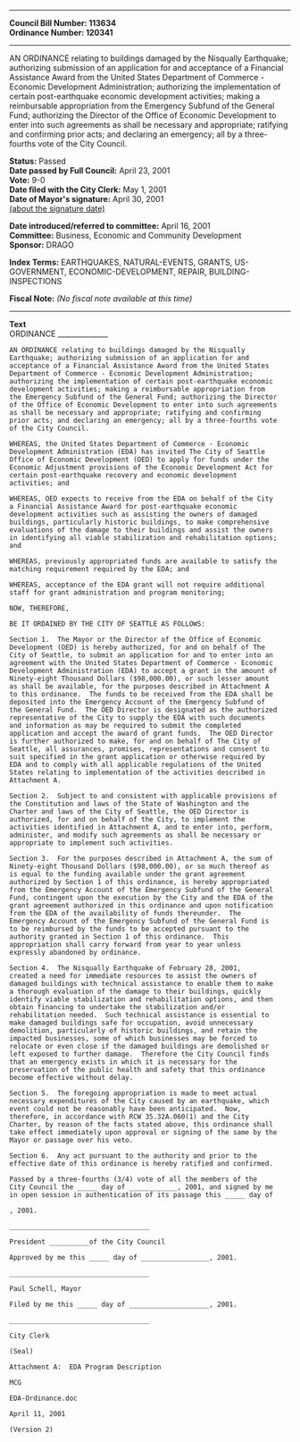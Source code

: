 * * * * *  
  
**Council Bill Number: [](#h0)[](#h2)113634**   
**Ordinance Number: 120341**  
  
* * * * *  
  
AN ORDINANCE relating to buildings damaged by the Nisqually Earthquake; authorizing submission of an application for and acceptance of a Financial Assistance Award from the United States Department of Commerce - Economic Development Administration; authorizing the implementation of certain post-earthquake economic development activities; making a reimbursable appropriation from the Emergency Subfund of the General Fund; authorizing the Director of the Office of Economic Development to enter into such agreements as shall be necessary and appropriate; ratifying and confirming prior acts; and declaring an emergency; all by a three-fourths vote of the City Council.  
  
**Status:** Passed   
**Date passed by Full Council:** April 23, 2001   
**Vote:** 9-0   
**Date filed with the City Clerk:** May 1, 2001   
**Date of Mayor's signature:** April 30, 2001   
[(about the signature date)](/~public/approvaldate.htm)   
  
  
**Date introduced/referred to committee:** April 16, 2001   
**Committee:** Business, Economic and Community Development   
**Sponsor:** DRAGO   
  
**Index Terms:** EARTHQUAKES, NATURAL-EVENTS, GRANTS, US-GOVERNMENT, ECONOMIC-DEVELOPMENT, REPAIR, BUILDING-INSPECTIONS  
  
**Fiscal Note:** *(No fiscal note available at this time)*  
  
* * * * *  
  
**Text**  
    ORDINANCE  ______________  
  
    AN ORDINANCE relating to buildings damaged by the Nisqually  
    Earthquake; authorizing submission of an application for and  
    acceptance of a Financial Assistance Award from the United States  
    Department of Commerce - Economic Development Administration;  
    authorizing the implementation of certain post-earthquake economic  
    development activities; making a reimbursable appropriation from  
    the Emergency Subfund of the General Fund; authorizing the Director  
    of the Office of Economic Development to enter into such agreements  
    as shall be necessary and appropriate; ratifying and confirming  
    prior acts; and declaring an emergency; all by a three-fourths vote  
    of the City Council.  
  
    WHEREAS, the United States Department of Commerce - Economic  
    Development Administration (EDA) has invited The City of Seattle  
    Office of Economic Development (OED) to apply for funds under the  
    Economic Adjustment provisions of the Economic Development Act for  
    certain post-earthquake recovery and economic development  
    activities; and  
  
    WHEREAS, OED expects to receive from the EDA on behalf of the City  
    a Financial Assistance Award for post-earthquake economic  
    development activities such as assisting the owners of damaged  
    buildings, particularly historic buildings, to make comprehensive  
    evaluations of the damage to their buildings and assist the owners  
    in identifying all viable stabilization and rehabilitation options;  
    and  
  
    WHEREAS, previously appropriated funds are available to satisfy the  
    matching requirement required by the EDA; and  
  
    WHEREAS, acceptance of the EDA grant will not require additional  
    staff for grant administration and program monitoring;  
  
    NOW, THEREFORE,  
  
    BE IT ORDAINED BY THE CITY OF SEATTLE AS FOLLOWS:  
  
    Section 1.  The Mayor or the Director of the Office of Economic  
    Development (OED) is hereby authorized, for and on behalf of The  
    City of Seattle, to submit an application for and to enter into an  
    agreement with the United States Department of Commerce - Economic  
    Development Administration (EDA) to accept a grant in the amount of  
    Ninety-eight Thousand Dollars ($98,000.00), or such lesser amount  
    as shall be available, for the purposes described in Attachment A  
    to this ordinance.  The funds to be received from the EDA shall be  
    deposited into the Emergency Account of the Emergency Subfund of  
    the General Fund.  The OED Director is designated as the authorized  
    representative of the City to supply the EDA with such documents  
    and information as may be required to submit the completed  
    application and accept the award of grant funds.  The OED Director  
    is further authorized to make, for and on behalf of The City of  
    Seattle, all assurances, promises, representations and consent to  
    suit specified in the grant application or otherwise required by  
    EDA and to comply with all applicable regulations of the United  
    States relating to implementation of the activities described in  
    Attachment A.  
  
    Section 2.  Subject to and consistent with applicable provisions of  
    the Constitution and laws of the State of Washington and the  
    Charter and laws of the City of Seattle, the OED Director is  
    authorized, for and on behalf of the City, to implement the  
    activities identified in Attachment A, and to enter into, perform,  
    administer, and modify such agreements as shall be necessary or  
    appropriate to implement such activities.  
  
    Section 3.  For the purposes described in Attachment A, the sum of  
    Ninety-eight Thousand Dollars ($98,000.00), or so much thereof as  
    is equal to the funding available under the grant agreement  
    authorized by Section 1 of this ordinance, is hereby appropriated  
    from the Emergency Account of the Emergency Subfund of the General  
    Fund, contingent upon the execution by the City and the EDA of the  
    grant agreement authorized in this ordinance and upon notification  
    from the EDA of the availability of funds thereunder.  The  
    Emergency Account of the Emergency Subfund of the General Fund is  
    to be reimbursed by the funds to be accepted pursuant to the  
    authority granted in Section 1 of this ordinance.  This  
    appropriation shall carry forward from year to year unless  
    expressly abandoned by ordinance.  
  
    Section 4.  The Nisqually Earthquake of February 28, 2001,  
    created a need for immediate resources to assist the owners of  
    damaged buildings with technical assistance to enable them to make  
    a thorough evaluation of the damage to their buildings, quickly  
    identify viable stabilization and rehabilitation options, and then  
    obtain financing to undertake the stabilization and/or  
    rehabilitation needed.  Such technical assistance is essential to  
    make damaged buildings safe for occupation, avoid unnecessary  
    demolition, particularly of historic buildings, and retain the  
    impacted businesses, some of which businesses may be forced to  
    relocate or even close if the damaged buildings are demolished or  
    left exposed to further damage.  Therefore the City Council finds  
    that an emergency exists in which it is necessary for the  
    preservation of the public health and safety that this ordinance  
    become effective without delay.  
  
    Section 5.  The foregoing appropriation is made to meet actual  
    necessary expenditures of the City caused by an earthquake, which  
    event could not be reasonably have been anticipated.  Now,  
    therefore, in accordance with RCW 35.32A.060(1) and the City  
    Charter, by reason of the facts stated above, this ordinance shall  
    take effect immediately upon approval or signing of the same by the  
    Mayor or passage over his veto.  
  
    Section 6.  Any act pursuant to the authority and prior to the  
    effective date of this ordinance is hereby ratified and confirmed.  
  
    Passed by a three-fourths (3/4) vote of all the members of the  
    City Council the _____ day of ____________, 2001, and signed by me  
    in open session in authentication of its passage this _____ day of  
  
    , 2001.  
  
    ___________________________________  
  
    President __________of the City Council  
  
    Approved by me this _____ day of _________________, 2001.  
  
    ___________________________________  
  
    Paul Schell, Mayor  
  
    Filed by me this _____ day of ____________________, 2001.  
  
    ___________________________________  
  
    City Clerk  
  
    (Seal)  
  
    Attachment A:  EDA Program Description  
  
    MCG  
  
    EDA-Ordinance.doc  
  
    April 11, 2001  
  
    (Version 2)  

